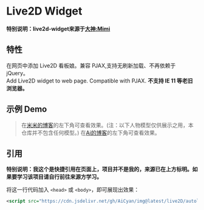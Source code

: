 # Live2D Widget

**特别说明：live2d-widget来源于[大神:Mimi](https://github.com/stevenjoezhang/live2d-widget)**


## 特性

在网页中添加 Live2D 看板娘。兼容 PJAX,支持无刷新加载、不再依赖于 jQuery。  
Add Live2D widget to web page. Compatible with PJAX.
**不支持 IE 11 等老旧浏览器。**


## 示例 Demo

>在[米米的博客](https://zhangshuqiao.org)的左下角可查看效果。(注：以下人物模型仅供展示之用，本仓库并不包含任何模型。)
>在[Ai的博客](https://cm.aicyan.top)的左下角可查看效果。

## 引用

**特别说明：我这个是快捷引用在页面上，项目并不是我的，来源已在上方标明。如果要学习该项目请自行前往来源方学习。**

将这一行代码加入 `<head>` 或 `<body>`，即可展现出效果：
```xml
<script src="https://cdn.jsdelivr.net/gh/AiCyan/img@latest/live2D/autoload.js"></script>
```

